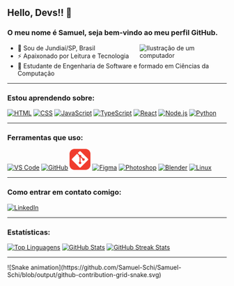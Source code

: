## Hello, Devs!! 👋

### O meu nome é Samuel, seja bem-vindo ao meu perfil GitHub.

<img src="https://raw.githubusercontent.com/MicaelliMedeiros/micaellimedeiros/master/image/computer-illustration.png" alt="Ilustração de um computador" width="200px" align="right">

- 🔰 Sou de Jundiaí/SP, Brasil  
- ⚡ Apaixonado por Leitura e Tecnologia  
- 🧠 Estudante de Engenharia de Software e formado em Ciências da Computação  

---

### Estou aprendendo sobre:

[<img height="48px" width="48px" alt="HTML" src="https://skillicons.dev/icons?i=html"/>](https://developer.mozilla.org/pt-BR/docs/Web/HTML)
[<img height="48px" width="48px" alt="CSS" src="https://skillicons.dev/icons?i=css"/>](https://developer.mozilla.org/pt-BR/docs/Web/CSS)
[<img height="48px" width="48px" alt="JavaScript" src="https://skillicons.dev/icons?i=js"/>](https://developer.mozilla.org/pt-BR/docs/Web/JavaScript)
[<img height="48px" width="48px" alt="TypeScript" src="https://skillicons.dev/icons?i=ts"/>](https://www.typescriptlang.org/pt/)
[<img height="48px" width="48px" alt="React" src="https://skillicons.dev/icons?i=react"/>](https://pt-br.react.dev)
[<img height="48px" width="48px" alt="Node.js" src="https://skillicons.dev/icons?i=nodejs"/>](https://nodejs.org)
[<img height="48px" width="48px" alt="Python" src="https://skillicons.dev/icons?i=py"/>](https://www.python.org/)

---

### Ferramentas que uso:

[<img height="48px" width="48px" alt="VS Code" src="https://skillicons.dev/icons?i=vscode"/>](https://code.visualstudio.com)
[<img height="48px" width="48px" alt="GitHub" src="https://skillicons.dev/icons?i=github"/>](https://github.com/)
[<img height="48px" width="48px" alt="Git" src="https://raw.githubusercontent.com/tandpfun/skill-icons/main/icons/Git.svg"/>](https://git-scm.com)
[<img height="48px" width="48px" alt="Figma" src="https://skillicons.dev/icons?i=figma"/>](https://www.figma.com)
[<img height="48px" width="48px" alt="Photoshop" src="https://skillicons.dev/icons?i=ps"/>](https://www.adobe.com/br/products/photoshop.html)
[<img height="48px" width="48px" alt="Blender" src="https://skillicons.dev/icons?i=blender"/>](https://www.blender.org/)
[<img height="48px" width="48px" alt="Linux" src="https://skillicons.dev/icons?i=linux"/>](https://www.linux.org/)

---

### Como entrar em contato comigo:

[<img alt="LinkedIn" src="https://img.shields.io/badge/-LinkedIn-%230077B5?style=for-the-badge&logo=linkedin&logoColor=white"/>](https://www.linkedin.com/in/samuel-schiavo-843bbb209)

---

### Estatísticas:

[<img height="180px" alt="Top Linguagens" src="https://github-readme-stats.vercel.app/api/top-langs/?username=samuel-schi&layout=compact&langs_count=7&theme=radical"/>](https://github.com/samuel-schi)
[<img height="180px" alt="GitHub Stats" src="https://github-readme-stats.vercel.app/api/?username=samuel-schi&show_icons=true&include_all_commits=true&theme=radical"/>](https://github.com/samuel-schi)
[<img height="153px" alt="GitHub Streak Stats" src="http://github-readme-streak-stats.herokuapp.com/?user=samuel-schi&theme=radical"/>](https://github.com/samuel-schi)

---

<div>
  ![Snake animation](https://github.com/Samuel-Schi/Samuel-Schi/blob/output/github-contribution-grid-snake.svg)
</div>
